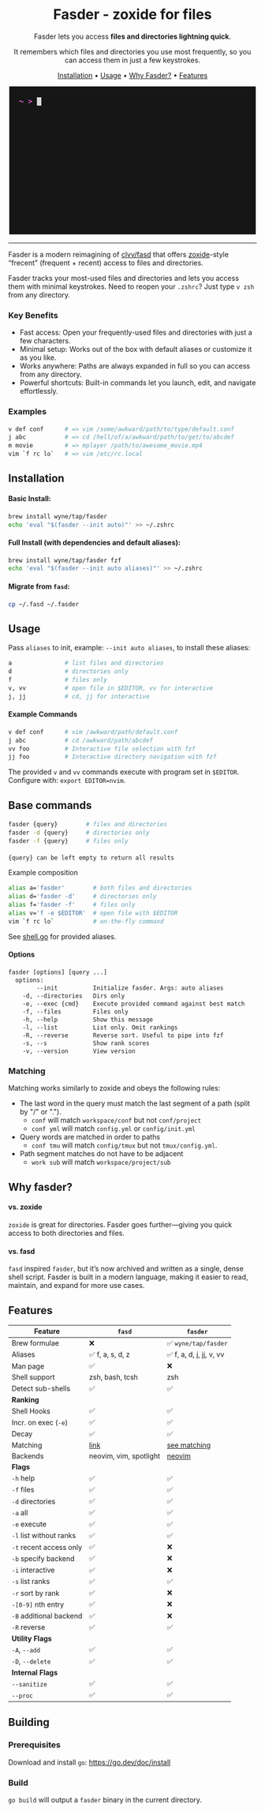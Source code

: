 <div align="center">

# Fasder - zoxide for files

<!--
[![GitHub Downloads (all assets, all releases)](https://img.shields.io/github/downloads/wyne/fasder/total)](https://github.com/wyne/fasder/releases)
-->

Fasder lets you access **files and directories lightning quick**.

It remembers which files and directories you use most frequently, so you can access
them in just a few keystrokes.<br />

[Installation](#installation) •
[Usage](#usage) •
[Why Fasder?](#why-fasder) •
[Features](#features)

![Demo](./demo.gif)

</div>

<hr />

Fasder is a modern reimagining of [clvv/fasd](http://github.com/clvv/fasd) that offers [zoxide](https://github.com/ajeetdsouza/zoxide)-style “frecent” (frequent + recent) access to files and directories.

Fasder tracks your most-used files and directories and lets you access them with minimal keystrokes. Need to reopen your `.zshrc`? Just type `v zsh` from any directory.

### Key Benefits

- Fast access: Open your frequently-used files and directories with just a few characters.
- Minimal setup: Works out of the box with default aliases or customize it as you like.
- Works anywhere: Paths are always expanded in full so you can access from any directory.
- Powerful shortcuts: Built-in commands let you launch, edit, and navigate effortlessly.

### Examples

```bash
v def conf      # => vim /some/awkward/path/to/type/default.conf
j abc           # => cd /hell/of/a/awkward/path/to/get/to/abcdef
m movie         # => mplayer /path/to/awesome_movie.mp4
vim `f rc lo`   # => vim /etc/rc.local
```

## Installation

#### Basic Install:

```bash
brew install wyne/tap/fasder
echo 'eval "$(fasder --init auto)"' >> ~/.zshrc
```

#### Full Install (with dependencies and default aliases):

```bash
brew install wyne/tap/fasder fzf
echo 'eval "$(fasder --init auto aliases)"' >> ~/.zshrc
```

#### Migrate from `fasd`:

```bash
cp ~/.fasd ~/.fasder
```

## Usage

Pass `aliases` to init, example: `--init auto aliases`, to install these aliases:

```bash
a               # list files and directories
d               # directories only
f               # files only
v, vv           # open file in $EDITOR, vv for interactive
j, jj           # cd, jj for interactive
```

#### Example Commands

```bash
v def conf      # vim /awkward/path/default.conf
j abc           # cd /awkward/path/abcdef
vv foo          # Interactive file selection with fzf
jj foo          # Interactive directory navigation with fzf
```

The provided `v` and `vv` commands execute with program set in `$EDITOR`.
Configure with: `export EDITOR=nvim`.

## Base commands

```bash
fasder {query}        # files and directories
fasder -d {query}     # directories only
fasder -f {query}     # files only

{query} can be left empty to return all results
```

Example composition

```bash
alias a='fasder'        # both files and directories
alias d='fasder -d'     # directories only
alias f='fasder -f'     # files only
alias v='f -e $EDITOR'  # open file with $EDITOR
vim `f rc lo`           # on-the-fly command
```

See [shell.go](https://github.com/wyne/fasder/blob/main/shell.go) for provided aliases.

#### Options

```
fasder [options] [query ...]
  options:
        --init          Initialize fasder. Args: auto aliases
    -d, --directories   Dirs only
    -e, --exec {cmd}    Execute provided command against best match
    -f, --files         Files only
    -h, --help          Show this message
    -l, --list          List only. Omit rankings
    -R, --reverse       Reverse sort. Useful to pipe into fzf
    -s, --s             Show rank scores
    -v, --version       View version
```

### Matching

Matching works similarly to zoxide and obeys the following rules:

- The last word in the query must match the last segment of a path (split by "/" or ".").
  - `conf` will match `workspace/conf` but not `conf/project`
  - `conf yml` will match `config.yml` or `config/init.yml`
- Query words are matched in order to paths
  - `conf tmu` will match `config/tmux` but not `tmux/config.yml`.
- Path segment matches do not have to be adjacent
  - `work sub` will match `workspace/project/sub`

## Why fasder?

#### vs. zoxide

`zoxide` is great for directories. Fasder goes further—giving you quick access to both directories and files.

#### vs. fasd

`fasd` inspired `fasder`, but it’s now archived and written as a single, dense shell script. Fasder is built in a modern language, making it easier to read, maintain, and expand for more use cases.

## Features

| Feature                 | `fasd`                 | `fasder`                |
| ----------------------- | ---------------------- | ----------------------- |
| Brew formulae           | ❌                      | ✅ `wyne/tap/fasder`     |
| Aliases                 | ✅ f, a, s, d, z        | ✅ f, a, d, j, jj, v, vv |
| Man page                | ✅                      | ❌                       |
| Shell support           | zsh, bash, tcsh        | zsh                     |
| Detect sub-shells       | ✅                      | ✅                       |
| **Ranking**             |                        |                         |
| Shell Hooks             | ✅                      | ✅                       |
| Incr. on exec (`-e`)    | ✅                      | ✅                       |
| Decay                   | ✅                      | ✅                       |
| Matching                | [link](#)              | [see matching](#)       |
| Backends                | neovim, vim, spotlight | [neovim](#)             |
| **Flags**               |                        |                         |
| `-h` help               | ✅                      | ✅                       |
| `-f` files              | ✅                      | ✅                       |
| `-d` directories        | ✅                      | ✅                       |
| `-a` all                | ✅                      | ✅                       |
| `-e` execute            | ✅                      | ✅                       |
| `-l` list without ranks | ✅                      | ✅                       |
| `-t` recent access only | ✅                      | ❌                       |
| `-b` specify backend    | ✅                      | ❌                       |
| `-i` interactive        | ✅                      | ❌                       |
| `-s` list ranks         | ✅                      | ✅                       |
| `-r` sort by rank       | ✅                      | ❌                       |
| `-[0-9]` nth entry      | ✅                      | ❌                       |
| `-B` additional backend | ✅                      | ❌                       |
| `-R` reverse            | ✅                      | ✅                       |
| **Utility Flags**       |                        |                         |
| `-A`, `--add`           | ✅                      | ✅                       |
| `-D`, `--delete`        | ✅                      | ✅                       |
| **Internal Flags**      |                        |                         |
| `--sanitize`            | ✅                      | ✅                       |
| `--proc`                | ✅                      | ✅                       |

## Building

### Prerequisites

Download and install `go`: https://go.dev/doc/install

### Build

`go build` will output a `fasder` binary in the current directory.
